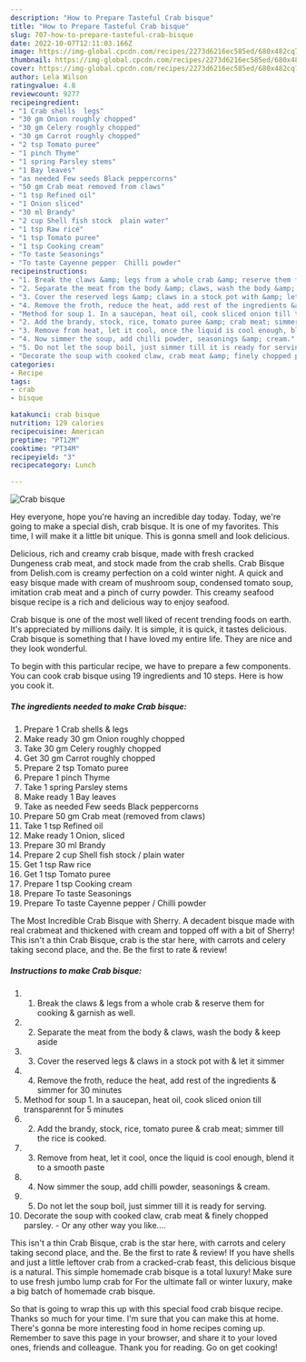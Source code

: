 ```yaml
---
description: "How to Prepare Tasteful Crab bisque"
title: "How to Prepare Tasteful Crab bisque"
slug: 707-how-to-prepare-tasteful-crab-bisque
date: 2022-10-07T12:11:03.166Z
image: https://img-global.cpcdn.com/recipes/2273d6216ec585ed/680x482cq70/crab-bisque-recipe-main-photo.jpg
thumbnail: https://img-global.cpcdn.com/recipes/2273d6216ec585ed/680x482cq70/crab-bisque-recipe-main-photo.jpg
cover: https://img-global.cpcdn.com/recipes/2273d6216ec585ed/680x482cq70/crab-bisque-recipe-main-photo.jpg
author: Lela Wilson
ratingvalue: 4.8
reviewcount: 9277
recipeingredient:
- "1 Crab shells  legs"
- "30 gm Onion roughly chopped"
- "30 gm Celery roughly chopped"
- "30 gm Carrot roughly chopped"
- "2 tsp Tomato puree"
- "1 pinch Thyme"
- "1 spring Parsley stems"
- "1 Bay leaves"
- "as needed Few seeds Black peppercorns"
- "50 gm Crab meat removed from claws"
- "1 tsp Refined oil"
- "1 Onion sliced"
- "30 ml Brandy"
- "2 cup Shell fish stock  plain water"
- "1 tsp Raw rice"
- "1 tsp Tomato puree"
- "1 tsp Cooking cream"
- "To taste Seasonings"
- "To taste Cayenne pepper  Chilli powder"
recipeinstructions:
- "1. Break the claws &amp; legs from a whole crab &amp; reserve them for cooking &amp; garnish as well."
- "2. Separate the meat from the body &amp; claws, wash the body &amp; keep aside"
- "3. Cover the reserved legs &amp; claws in a stock pot with &amp; let it simmer"
- "4. Remove the froth, reduce the heat, add rest of the ingredients &amp; simmer for 30 minutes"
- "Method for soup 1. In a saucepan, heat oil, cook sliced onion till transparennt for 5 minutes"
- "2. Add the brandy, stock, rice, tomato puree &amp; crab meat; simmer till the rice is cooked."
- "3. Remove from heat, let it cool, once the liquid is cool enough, blend it to a smooth paste"
- "4. Now simmer the soup, add chilli powder, seasonings &amp; cream."
- "5. Do not let the soup boil, just simmer till it is ready for serving."
- "Decorate the soup with cooked claw, crab meat &amp; finely chopped parsley. 				 Or any other way you like...."
categories:
- Recipe
tags:
- crab
- bisque

katakunci: crab bisque 
nutrition: 129 calories
recipecuisine: American
preptime: "PT12M"
cooktime: "PT34M"
recipeyield: "3"
recipecategory: Lunch

---
```



![Crab bisque](https://img-global.cpcdn.com/recipes/2273d6216ec585ed/680x482cq70/crab-bisque-recipe-main-photo.jpg)

Hey everyone, hope you're having an incredible day today. Today, we're going to make a special dish, crab bisque. It is one of my favorites. This time, I will make it a little bit unique. This is gonna smell and look delicious.

Delicious, rich and creamy crab bisque, made with fresh cracked Dungeness crab meat, and stock made from the crab shells. Crab Bisque from Delish.com is creamy perfection on a cold winter night. A quick and easy bisque made with cream of mushroom soup, condensed tomato soup, imitation crab meat and a pinch of curry powder. This creamy seafood bisque recipe is a rich and delicious way to enjoy seafood.

Crab bisque is one of the most well liked of recent trending foods on earth. It's appreciated by millions daily. It is simple, it is quick, it tastes delicious. Crab bisque is something that I have loved my entire life. They are nice and they look wonderful.


To begin with this particular recipe, we have to prepare a few components. You can cook crab bisque using 19 ingredients and 10 steps. Here is how you cook it.

<!--inarticleads1-->

##### The ingredients needed to make Crab bisque:

1. Prepare 1 Crab shells &amp; legs
1. Make ready 30 gm Onion roughly chopped
1. Take 30 gm Celery roughly chopped
1. Get 30 gm Carrot roughly chopped
1. Prepare 2 tsp Tomato puree
1. Prepare 1 pinch Thyme
1. Take 1 spring Parsley stems
1. Make ready 1 Bay leaves
1. Take as needed Few seeds Black peppercorns
1. Prepare 50 gm Crab meat (removed from claws)
1. Take 1 tsp Refined oil
1. Make ready 1 Onion, sliced
1. Prepare 30 ml Brandy
1. Prepare 2 cup Shell fish stock / plain water
1. Get 1 tsp Raw rice
1. Get 1 tsp Tomato puree
1. Prepare 1 tsp Cooking cream
1. Prepare To taste Seasonings
1. Prepare To taste Cayenne pepper / Chilli powder


The Most Incredible Crab Bisque with Sherry. A decadent bisque made with real crabmeat and thickened with cream and topped off with a bit of Sherry! This isn&#39;t a thin Crab Bisque, crab is the star here, with carrots and celery taking second place, and the. Be the first to rate &amp; review! 

<!--inarticleads2-->

##### Instructions to make Crab bisque:

1. 1. Break the claws &amp; legs from a whole crab &amp; reserve them for cooking &amp; garnish as well.
1. 2. Separate the meat from the body &amp; claws, wash the body &amp; keep aside
1. 3. Cover the reserved legs &amp; claws in a stock pot with &amp; let it simmer
1. 4. Remove the froth, reduce the heat, add rest of the ingredients &amp; simmer for 30 minutes
1. Method for soup 1. In a saucepan, heat oil, cook sliced onion till transparennt for 5 minutes
1. 2. Add the brandy, stock, rice, tomato puree &amp; crab meat; simmer till the rice is cooked.
1. 3. Remove from heat, let it cool, once the liquid is cool enough, blend it to a smooth paste
1. 4. Now simmer the soup, add chilli powder, seasonings &amp; cream.
1. 5. Do not let the soup boil, just simmer till it is ready for serving.
1. Decorate the soup with cooked claw, crab meat &amp; finely chopped parsley. 				 - Or any other way you like....


This isn&#39;t a thin Crab Bisque, crab is the star here, with carrots and celery taking second place, and the. Be the first to rate &amp; review! If you have shells and just a little leftover crab from a cracked-crab feast, this delicious bisque is a natural. This simple homemade crab bisque is a total luxury! Make sure to use fresh jumbo lump crab for For the ultimate fall or winter luxury, make a big batch of homemade crab bisque. 

So that is going to wrap this up with this special food crab bisque recipe. Thanks so much for your time. I'm sure that you can make this at home. There's gonna be more interesting food in home recipes coming up. Remember to save this page in your browser, and share it to your loved ones, friends and colleague. Thank you for reading. Go on get cooking!
